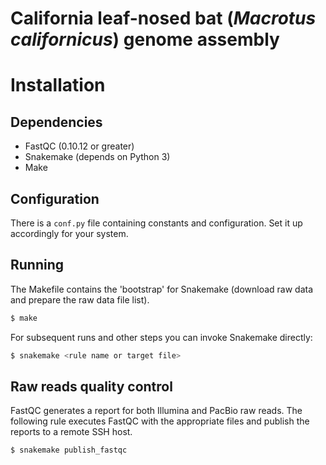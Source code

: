 # California leaf-nosed bat (*Macrotus californicus*) genome assembly

# Installation

## Dependencies

 - FastQC (0.10.12 or greater)
 - Snakemake (depends on Python 3)
 - Make

## Configuration

There is a `conf.py` file containing constants and configuration.
Set it up accordingly for your system.

## Running

The Makefile contains the 'bootstrap' for Snakemake (download raw data and prepare
the raw data file list).

```bash
$ make
```

For subsequent runs and other steps you can invoke Snakemake directly:

```bash
$ snakemake <rule name or target file>
```

## Raw reads quality control

FastQC generates a report for both Illumina and PacBio raw reads.
The following rule executes FastQC with the appropriate files and publish the reports
to a remote SSH host.

```bash
$ snakemake publish_fastqc
```
